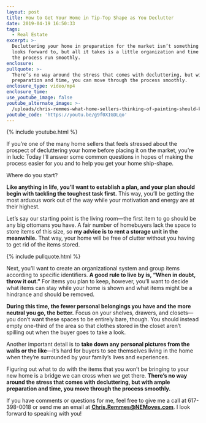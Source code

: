 ```yaml
---
layout: post
title: How to Get Your Home in Tip-Top Shape as You Declutter
date: 2019-04-19 16:50:33
tags:
  - Real Estate
excerpt: >-
  Decluttering your home in preparation for the market isn’t something anyone
  looks forward to, but all it takes is a little organization and time to make
  the process run smoothly.
enclosure:
pullquote: >-
  There’s no way around the stress that comes with decluttering, but with ample
  preparation and time, you can move through the process smoothly.
enclosure_type: video/mp4
enclosure_time:
use_youtube_image: false
youtube_alternate_image: >-
  /uploads/chris-remmes-what-home-sellers-thinking-of-painting-should-know-youtube-1.jpg
youtube_code: 'https://youtu.be/g9f0XIGDLqo'
---
```


{% include youtube.html %}

If you’re one of the many home sellers that feels stressed about the prospect of decluttering your home before placing it on the market, you’re in luck: Today I’ll answer some common questions in hopes of making the process easier for you and to help you get your home ship-shape. &nbsp;

Where do you start?

**Like anything in life, you’ll want to establish a plan, and your plan should begin with tackling the toughest task first.** This way, you’ll be getting the most arduous work out of the way while your motivation and energy are at their highest. &nbsp;

Let’s say our starting point is the living room—the first item to go should be any big ottomans you have. A fair number of homebuyers lack the space to store items of this size, so **my advice is to rent a storage unit in the meanwhile.** That way, your home will be free of clutter without you having to get rid of the items stored.

{% include pullquote.html %}

Next, you’ll want to create an organizational system and group items according to specific identifiers. **A good rule to live by is, “When in doubt, throw it out.”** For items you plan to keep, however, you’ll want to decide what items can stay while your home is shown and what items might be a hindrance and should be removed.&nbsp;

**During this time, the fewer personal belongings you have and the more neutral you go, the better.** Focus on your shelves, drawers, and closets—you don’t want these spaces to be entirely bare, though. You should instead empty one-third of the area so that clothes stored in the closet aren’t spilling out when the buyer goes to take a look.&nbsp;

Another important detail is to **take down any personal pictures from the walls or the like**—it’s hard for buyers to see themselves living in the home when they’re surrounded by your family’s lives and experiences.&nbsp;

Figuring out what to do with the items that you won’t be bringing to your new home is a bridge we can cross when we get there. **There’s no way around the stress that comes with decluttering, but with ample preparation and time, you move through the process smoothly. &nbsp; &nbsp;&nbsp;**

If you have comments or questions for me, feel free to give me a call at 617-398-0018 or send me an email at <u><strong><a href="mailto:Chris.Remmes@NEMoves.com">Chris.Remmes@NEMoves.com</a></strong></u>. I look forward to speaking with you\!&nbsp;